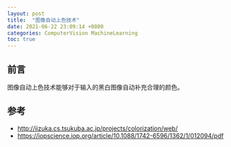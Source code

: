 ```yaml
---
layout: post
title:  "图像自动上色技术"
date: 2021-06-22 23:09:14 +0800
categories: ComputerVision MachineLearning
toc: true
---
```


## 前言

图像自动上色技术能够对于输入的黑白图像自动补充合理的颜色。

## 参考

* <http://iizuka.cs.tsukuba.ac.jp/projects/colorization/web/>
* <https://iopscience.iop.org/article/10.1088/1742-6596/1362/1/012094/pdf>
